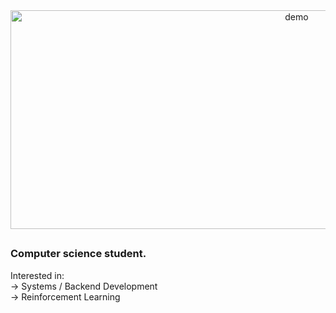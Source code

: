 <!--
<h1 align="center">Hey</h1>
-->

<!--
<div align="center">
  <img src="https://github.com/user-attachments/assets/f73aca7f-0765-455a-af02-49cbba7c1a3c" alt="demo" width="900" height="200"/>
</div>
-->

<!--
<div align="center">
  <img src="https://github.com/user-attachments/assets/7910ee43-3d3b-41b1-a806-886ff2d20caa" alt="demo" width="900" height="300"/>
</div>
-->

<div align="center">
  <img src="https://github.com/user-attachments/assets/eb92a5f3-9bac-417b-b7f4-39e4888f7a9a" alt="demo" width="900" height="350"/>
</div>




##
### Computer science student. 
Interested in: <br>
&rarr; Systems / Backend Development<br>
&rarr; Reinforcement Learning<br>


<!--
**ginesmoratalla/ginesmoratalla** is a ✨ _special_ ✨ repository because its `README.md` (this file) appears on your GitHub profile.

Here are some ideas to get you started:

- 🔭 I’m currently working on ...
- 🌱 I’m currently learning ...
- 👯 I’m looking to collaborate on ...
- 🤔 I’m looking for help with ...
- 💬 Ask me about ...
- 📫 How to reach me: ...
- 😄 Pronouns: ...
- ⚡ Fun fact: ...
-->
